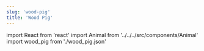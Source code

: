 ```yaml
---
slug: 'wood-pig'
title: 'Wood Pig'
---
```

    
import React from 'react'
import Animal from '../../../src/components/Animal'
import wood_pig from './wood_pig.json'
    
<Animal data={wood_pig} />
